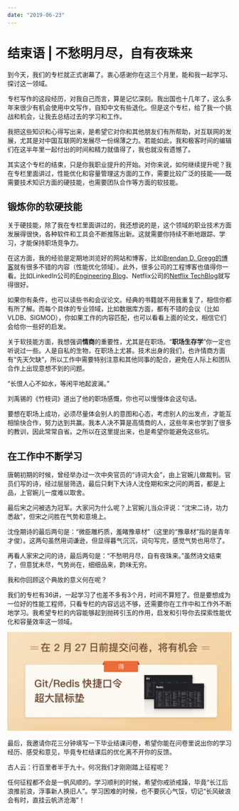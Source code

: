 ```yaml
---
date: "2019-06-23"
---  
```

      
# 结束语 |  不愁明月尽，自有夜珠来
到今天，我们的专栏就正式谢幕了。衷心感谢你在这三个月里，能和我一起学习、探讨这一领域。

专栏写作的这段经历，对我自己而言，算是记忆深刻。我出国也十几年了，这么多年来很少有机会使用中文写作，自知中文有些退化。但是这个专栏，给了我一个挑战和机会，让我去总结过去的学习和工作。

我把这些知识和心得写出来，是希望它对你和其他朋友们有所帮助，对互联网的发展，尤其是对中国互联网的发展尽一份绵薄之力。若能如此，我和极客时间的编辑们在这半年里一起付出的时间和精力就值得了，我也就没有遗憾了。

其实这个专栏的结束，只是你我职业提升的开始。对你来说，如何继续提升呢？我在专栏里面讲过，性能优化和容量管理这方面的工作，需要比较广泛的技能——既需要技术知识方面的硬技能，也需要团队合作等方面的软技能。

## 锻炼你的软硬技能

关于硬技能，除了我在专栏里面讲过的，我还想说的是，这个领域的职业技术方面发展得很快，各种软件和工具会不断推陈出新。这就需要你持续不断地跟踪、学习，才能保持职场竞争力。

在这方面，我的经验是定期地浏览好的网站和博客，比如[Brendan D. Gregg的博客](http://www.brendangregg.com/)就有很多不错的内容（性能优化领域）。此外，很多公司的工程博客也值得你一看。比如LinkedIn公司的[Engineering Blog](https://engineering.linkedin.com/blog)、Netflix公司的[Netflix TechBlog](https://netflixtechblog.com/)就写得很好。

<!-- [[[read_end]]] -->

如果你有条件，也可以读些书和会议论文。经典的书籍就不用我重复了，相信你都有所了解。而每个具体的专业领域，比如数据库方面，都有不错的会议（比如VLDB、SIGMOD），你如果工作的内容匹配，也可以看看上面的论文，相信它们会给你一些好的启发。

关于软技能方面，我想强调**情商**的重要性，尤其是在职场。“**职场生存学**”你一定也听说过一些。人是自私的生物，在职场上尤甚。技术出身的我们，也许情商方面有“先天欠缺”，所以工作中需要特别注意和其他同事的配合，避免在人际上和团队合作上出现意想不到的问题。

“长恨人心不如水，等闲平地起波澜。”

刘禹锡的《竹枝词》道出了他的职场感慨，你也可以慢慢体会这句话。

要想在职场上成功，必须尽量体会别人的意图和心态，考虑别人的出发点，才能互相愉快合作，努力达到共赢。我本人决不算是高情商的人，这些年来也学到了很多的教训，因此常常自省。之所以在这里提出来，也是希望你能避免这些坑。

## 在工作中不断学习

唐朝初期的时候，曾经举办过一次中央官员的“诗词大会”，由上官婉儿做裁判。官员们写的诗，经过层层筛选，最后只剩下大诗人沈佺期和宋之问的两首，都是上品，上官婉儿一度难以取舍。

最后宋之问被选为冠军。大家问为什么呢？上官婉儿当众评说：“沈宋二诗，功力悉敌”，但宋之问胜在气势和意境上。

沈佺期诗的最后两句是：“微臣雕朽质，羞睹豫章材”（这里的“豫章材”指的是青年才俊）。这两句虽然用词谦逊，但显得暮气沉沉，词句写完，感觉气势也用尽了。

再看人家宋之问的诗，最后两句是：“不愁明月尽，自有夜珠来。”虽然诗文结束了，但意犹未尽，气势尚在，细细品来，韵味无穷。

我和你回顾这个典故的意义何在呢？

我们的专栏有36讲，一起学习了也差不多有3个月，时间不算短了。但是要想成为一位好的性能工程师，只看专栏的内容远远不够，还需要你在工作中和工作外不断地学习。我希望专栏的内容能够起到抛砖引玉的作用，启发和引导你去探索性能优化和容量效率这一领域。

[![](./httpsstatic001geekbangorgresourceimagef980f9789d75066e2c363a8a8dc1bbe23880.png)](https://jinshuju.net/f/bu2Vcr)

最后，我邀请你花三分钟填写一下毕业结课问卷，希望你能在问卷里说出你的学习经历、感受和意见，毕竟专栏结课后的优化离不开你的反馈。

古人云：行百里者半于九十。何况我们才刚刚踏上征程呢？

任何征程都不会是一帆风顺的。学习顺利的时候，希望你戒骄戒躁，毕竟“长江后浪推前浪，浮事新人换旧人”。学习困难的时候，也不要灰心气馁，切记“长风破浪会有时，直挂云帆济沧海”！